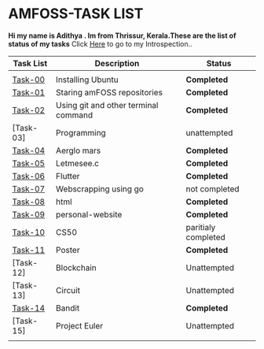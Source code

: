 # AMFOSS-TASK LIST
**Hi my name is Adithya . Im from Thrissur, Kerala.These are the list of status of my tasks**
Click [Here](https://github.com/adithyarjndrn/amfoss-tasks/tree/main/introspection) to go to my Introspection..
 
| **Task List** |   **Description**  |   **Status**|  
| --------------|--------------------| ------------| 
|               |       |             |
|  [Task-00](https://github.com/adithyarjndrn/amfoss-tasks/tree/main/task-00)| Installing Ubuntu  |**Completed**|
|  [Task-01](https://github.com/adithyarjndrn/amfoss-tasks/tree/main/task-02)              | Staring amFOSS repositories|**Completed**             |
|  [Task-02](https://github.com/adithyarjndrn/amfoss-tasks/tree/main/task-03)              | Using git and other terminal command	                   |**Completed**             |
|  [Task-03]           | Programming         | unattempted            |
|  [Task-04](https://github.com/adithyarjndrn/amfoss-tasks/tree/main/task-04)             | Aerglo mars	        |**Completed**             |
|  [Task-05](https://github.com/adithyarjndrn/amfoss-tasks/tree/main/task-05)            | Letmesee.c          | **Completed**            |
|  [Task-06](https://github.com/adithyarjndrn/amfoss-tasks/tree/main/task-06)               | Flutter             |**Completed**             |
|  [Task-07](https://github.com/adithyarjndrn/amfoss-tasks/tree/main/task-07)              | Webscrapping using go| not completed            | 
|  [Task-08](https://github.com/adithyarjndrn/amfoss-tasks/tree/main/task-08)              | html                | **Completed**          |
|  [Task-09](https://github.com/adithyarjndrn/amfoss-tasks/tree/main/task-09)              | personal-website    |**Completed**             | 
|  [Task-10](https://github.com/adithyarjndrn/amfoss-tasks/tree/main/task-10)              | CS50                | paritialy completed 
|  [Task-11](https://github.com/adithyarjndrn/amfoss-tasks/tree/main/task-11)               | Poster              |**Completed** 
|  [Task-12]             | Blockchain          | Unattempted
|  [Task-13]          | Circuit             | Unattempted
|  [Task-14](https://github.com/adithyarjndrn/amfoss-tasks/tree/main/task-14)              | Bandit              |**Completed**
|  [Task-15]            | Project Euler       | Unattempted
|               |
